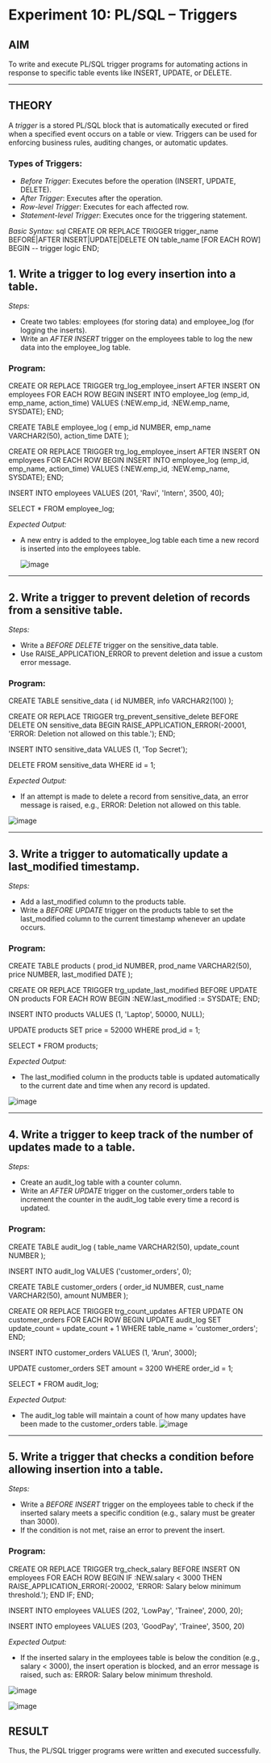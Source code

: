 # Experiment 10: PL/SQL – Triggers

## AIM
To write and execute PL/SQL trigger programs for automating actions in response to specific table events like INSERT, UPDATE, or DELETE.

---

## THEORY

A *trigger* is a stored PL/SQL block that is automatically executed or fired when a specified event occurs on a table or view. Triggers can be used for enforcing business rules, auditing changes, or automatic updates.

### Types of Triggers:
- *Before Trigger*: Executes before the operation (INSERT, UPDATE, DELETE).
- *After Trigger*: Executes after the operation.
- *Row-level Trigger*: Executes for each affected row.
- *Statement-level Trigger*: Executes once for the triggering statement.

*Basic Syntax:*
sql
CREATE OR REPLACE TRIGGER trigger_name
BEFORE|AFTER INSERT|UPDATE|DELETE ON table_name
[FOR EACH ROW]
BEGIN
   -- trigger logic
END;


## 1. Write a trigger to log every insertion into a table.
*Steps:*
- Create two tables: employees (for storing data) and employee_log (for logging the inserts).
- Write an *AFTER INSERT* trigger on the employees table to log the new data into the employee_log table.

### Program:

CREATE OR REPLACE TRIGGER trg_log_employee_insert
AFTER INSERT ON employees
FOR EACH ROW
BEGIN
   INSERT INTO employee_log (emp_id, emp_name, action_time)
   VALUES (:NEW.emp_id, :NEW.emp_name, SYSDATE);
END;


CREATE TABLE employee_log (
   emp_id     NUMBER,
   emp_name   VARCHAR2(50),
   action_time DATE
);



CREATE OR REPLACE TRIGGER trg_log_employee_insert
AFTER INSERT ON employees
FOR EACH ROW
BEGIN
   INSERT INTO employee_log (emp_id, emp_name, action_time)
   VALUES (:NEW.emp_id, :NEW.emp_name, SYSDATE);
END;



INSERT INTO employees VALUES (201, 'Ravi', 'Intern', 3500, 40);



SELECT * FROM employee_log;

*Expected Output:*
- A new entry is added to the employee_log table each time a new record is inserted into the employees table.

  ![image](https://github.com/user-attachments/assets/3981256a-ee9c-4c77-b035-dd8942531c6d)


  

---

## 2. Write a trigger to prevent deletion of records from a sensitive table.
*Steps:*
- Write a *BEFORE DELETE* trigger on the sensitive_data table.
- Use RAISE_APPLICATION_ERROR to prevent deletion and issue a custom error message.
### Program:

CREATE TABLE sensitive_data (
   id   NUMBER,
   info VARCHAR2(100)
);



CREATE OR REPLACE TRIGGER trg_prevent_sensitive_delete
BEFORE DELETE ON sensitive_data
BEGIN
   RAISE_APPLICATION_ERROR(-20001, 'ERROR: Deletion not allowed on this table.');
END;


INSERT INTO sensitive_data VALUES (1, 'Top Secret');


DELETE FROM sensitive_data WHERE id = 1;

*Expected Output:*
- If an attempt is made to delete a record from sensitive_data, an error message is raised, e.g., ERROR: Deletion not allowed on this table.

![image](https://github.com/user-attachments/assets/ea28038b-2bbf-44ed-8e6a-38e93dc3c841)

---

## 3. Write a trigger to automatically update a last_modified timestamp.
*Steps:*
- Add a last_modified column to the products table.
- Write a *BEFORE UPDATE* trigger on the products table to set the last_modified column to the current timestamp whenever an update occurs.
### Program:

CREATE TABLE products (
   prod_id        NUMBER,
   prod_name      VARCHAR2(50),
   price          NUMBER,
   last_modified  DATE
);


CREATE OR REPLACE TRIGGER trg_update_last_modified
BEFORE UPDATE ON products
FOR EACH ROW
BEGIN
   :NEW.last_modified := SYSDATE;
END;


INSERT INTO products VALUES (1, 'Laptop', 50000, NULL);


UPDATE products SET price = 52000 WHERE prod_id = 1;


SELECT * FROM products;


*Expected Output:*
- The last_modified column in the products table is updated automatically to the current date and time when any record is updated.

![image](https://github.com/user-attachments/assets/bd7c64db-f7f5-41c9-881e-eb123212192d)

---

## 4. Write a trigger to keep track of the number of updates made to a table.
*Steps:*
- Create an audit_log table with a counter column.
- Write an *AFTER UPDATE* trigger on the customer_orders table to increment the counter in the audit_log table every time a record is updated.
### Program:

CREATE TABLE audit_log (
   table_name VARCHAR2(50),
   update_count NUMBER
);


INSERT INTO audit_log VALUES ('customer_orders', 0);


CREATE TABLE customer_orders (
   order_id   NUMBER,
   cust_name  VARCHAR2(50),
   amount     NUMBER
);


CREATE OR REPLACE TRIGGER trg_count_updates
AFTER UPDATE ON customer_orders
FOR EACH ROW
BEGIN
   UPDATE audit_log
   SET update_count = update_count + 1
   WHERE table_name = 'customer_orders';
END;


INSERT INTO customer_orders VALUES (1, 'Arun', 3000);


UPDATE customer_orders SET amount = 3200 WHERE order_id = 1;


SELECT * FROM audit_log;

*Expected Output:*
- The audit_log table will maintain a count of how many updates have been made to the customer_orders table.
![image](https://github.com/user-attachments/assets/8c0f2526-92b3-47d2-b985-8c576f9b87da)

---

## 5. Write a trigger that checks a condition before allowing insertion into a table.
*Steps:*
- Write a *BEFORE INSERT* trigger on the employees table to check if the inserted salary meets a specific condition (e.g., salary must be greater than 3000).
- If the condition is not met, raise an error to prevent the insert.

### Program:

CREATE OR REPLACE TRIGGER trg_check_salary
BEFORE INSERT ON employees
FOR EACH ROW
BEGIN
   IF :NEW.salary < 3000 THEN
      RAISE_APPLICATION_ERROR(-20002, 'ERROR: Salary below minimum threshold.');
   END IF;
END;



INSERT INTO employees VALUES (202, 'LowPay', 'Trainee', 2000, 20);



INSERT INTO employees VALUES (203, 'GoodPay', 'Trainee', 3500, 20)

*Expected Output:*
- If the inserted salary in the employees table is below the condition (e.g., salary < 3000), the insert operation is blocked, and an error message is raised, such as: ERROR: Salary below minimum threshold.


![image](https://github.com/user-attachments/assets/59572249-9ada-4a12-9925-07d1bf51c6e2)



![image](https://github.com/user-attachments/assets/9aaafeb9-876c-4a6c-816f-4c8bfe0f866a)

## RESULT
Thus, the PL/SQL trigger programs were written and executed successfully.
